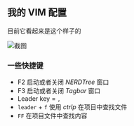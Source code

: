 ## 我的 VIM 配置

目前它看起来是这个样子的

![截图](https://files.jiaozhu.net/blog/fgmz7.jpg)

### 一些快捷键

- F2 启动或者关闭 *NERDTree* 窗口
- F3 启动或者关闭 *Tagbar* 窗口
- Leader key = `,`
- `leader` + `f` 使用 *ctrlp* 在项目中查找文件
- `FF` 在项目文件中查找内容

